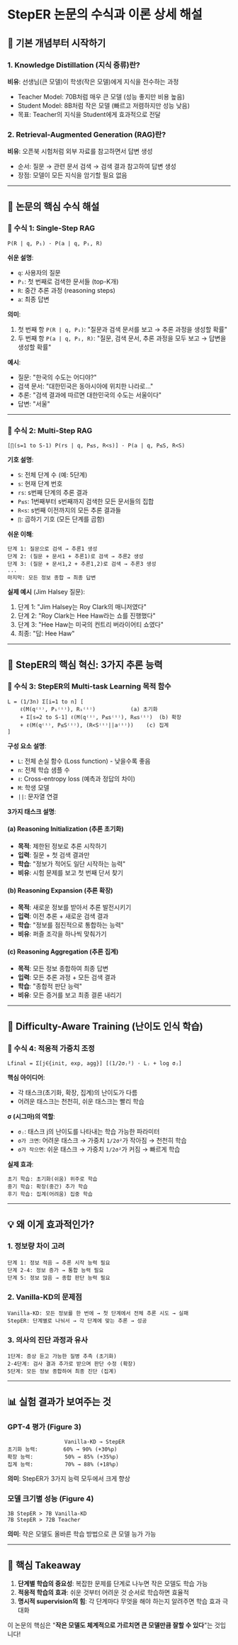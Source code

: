 # StepER 논문의 수식과 이론 상세 해설

## 📐 기본 개념부터 시작하기

### 1. Knowledge Distillation (지식 증류)란?
**비유**: 선생님(큰 모델)이 학생(작은 모델)에게 지식을 전수하는 과정
- Teacher Model: 70B처럼 매우 큰 모델 (성능 좋지만 비용 높음)
- Student Model: 8B처럼 작은 모델 (빠르고 저렴하지만 성능 낮음)
- 목표: Teacher의 지식을 Student에게 효과적으로 전달

### 2. Retrieval-Augmented Generation (RAG)란?
**비유**: 오픈북 시험처럼 외부 자료를 참고하면서 답변 생성
- 순서: 질문 → 관련 문서 검색 → 검색 결과 참고하여 답변 생성
- 장점: 모델이 모든 지식을 암기할 필요 없음

---

## 🔢 논문의 핵심 수식 해설

### 📌 수식 1: Single-Step RAG
```
P(R | q, P₁) · P(a | q, P₁, R)
```

**쉬운 설명**:
- `q`: 사용자의 질문
- `P₁`: 첫 번째로 검색한 문서들 (top-K개)
- `R`: 중간 추론 과정 (reasoning steps)
- `a`: 최종 답변

**의미**: 
1. 첫 번째 항 `P(R | q, P₁)`: "질문과 검색 문서를 보고 → 추론 과정을 생성할 확률"
2. 두 번째 항 `P(a | q, P₁, R)`: "질문, 검색 문서, 추론 과정을 모두 보고 → 답변을 생성할 확률"

**예시**:
- 질문: "한국의 수도는 어디야?"
- 검색 문서: "대한민국은 동아시아에 위치한 나라로..."
- 추론: "검색 결과에 따르면 대한민국의 수도는 서울이다"
- 답변: "서울"

---

### 📌 수식 2: Multi-Step RAG
```
[∏(s=1 to S-1) P(rs | q, P≤s, R<s)] · P(a | q, P≤S, R<S)
```

**기호 설명**:
- `S`: 전체 단계 수 (예: 5단계)
- `s`: 현재 단계 번호
- `rs`: s번째 단계의 추론 결과
- `P≤s`: 1번째부터 s번째까지 검색한 모든 문서들의 집합
- `R<s`: s번째 이전까지의 모든 추론 결과들
- `∏`: 곱하기 기호 (모든 단계를 곱함)

**쉬운 이해**:
```
단계 1: 질문으로 검색 → 추론1 생성
단계 2: (질문 + 문서1 + 추론1)로 검색 → 추론2 생성
단계 3: (질문 + 문서1,2 + 추론1,2)로 검색 → 추론3 생성
...
마지막: 모든 정보 종합 → 최종 답변
```

**실제 예시** (Jim Halsey 질문):
1. 단계 1: "Jim Halsey는 Roy Clark의 매니저였다"
2. 단계 2: "Roy Clark는 Hee Haw라는 쇼를 진행했다"
3. 단계 3: "Hee Haw는 미국의 컨트리 버라이어티 쇼였다"
4. 최종: "답: Hee Haw"

---

## 🎯 StepER의 핵심 혁신: 3가지 추론 능력

### 📌 수식 3: StepER의 Multi-task Learning 목적 함수
```
L = (1/3n) Σ[i=1 to n] [
    ℓ(M(q⁽ⁱ⁾, P₁⁽ⁱ⁾), R₁⁽ⁱ⁾)           (a) 초기화
    + Σ[s=2 to S-1] ℓ(M(q⁽ⁱ⁾, P≤s⁽ⁱ⁾), R≤s⁽ⁱ⁾)  (b) 확장
    + ℓ(M(q⁽ⁱ⁾, P≤S⁽ⁱ⁾), (R<S⁽ⁱ⁾||a⁽ⁱ⁾))    (c) 집계
]
```

**구성 요소 설명**:
- `L`: 전체 손실 함수 (Loss function) - 낮을수록 좋음
- `n`: 전체 학습 샘플 수
- `ℓ`: Cross-entropy loss (예측과 정답의 차이)
- `M`: 학생 모델
- `||`: 문자열 연결

**3가지 태스크 설명**:

#### (a) Reasoning Initialization (추론 초기화)
- **목적**: 제한된 정보로 추론 시작하기
- **입력**: 질문 + 첫 검색 결과만
- **학습**: "정보가 적어도 일단 시작하는 능력"
- **비유**: 시험 문제를 보고 첫 번째 단서 찾기

#### (b) Reasoning Expansion (추론 확장)
- **목적**: 새로운 정보를 받아서 추론 발전시키기
- **입력**: 이전 추론 + 새로운 검색 결과
- **학습**: "정보를 점진적으로 통합하는 능력"
- **비유**: 퍼즐 조각을 하나씩 맞춰가기

#### (c) Reasoning Aggregation (추론 집계)
- **목적**: 모든 정보 종합하여 최종 답변
- **입력**: 모든 추론 과정 + 모든 검색 결과
- **학습**: "종합적 판단 능력"
- **비유**: 모든 증거를 보고 최종 결론 내리기

---

## 🎨 Difficulty-Aware Training (난이도 인식 학습)

### 📌 수식 4: 적응적 가중치 조정
```
Lfinal = Σ[j∈{init, exp, agg}] [(1/2σⱼ²) · Lⱼ + log σⱼ]
```

**핵심 아이디어**: 
- 각 태스크(초기화, 확장, 집계)의 난이도가 다름
- 어려운 태스크는 천천히, 쉬운 태스크는 빨리 학습

**σ (시그마)의 역할**:
- `σⱼ`: 태스크 j의 난이도를 나타내는 학습 가능한 파라미터
- `σ가 크면`: 어려운 태스크 → 가중치 `1/2σ²`가 작아짐 → 천천히 학습
- `σ가 작으면`: 쉬운 태스크 → 가중치 `1/2σ²`가 커짐 → 빠르게 학습

**실제 효과**:
```
초기 학습: 초기화(쉬움) 위주로 학습
중기 학습: 확장(중간) 추가 학습
후기 학습: 집계(어려움) 집중 학습
```

---

## 💡 왜 이게 효과적인가?

### 1. **정보량 차이 고려**
```
단계 1: 정보 적음 → 추론 시작 능력 필요
단계 2-4: 정보 증가 → 통합 능력 필요
단계 5: 정보 많음 → 종합 판단 능력 필요
```

### 2. **Vanilla-KD의 문제점**
```
Vanilla-KD: 모든 정보를 한 번에 → 첫 단계에서 전체 추론 시도 → 실패
StepER: 단계별로 나눠서 → 각 단계에 맞는 추론 → 성공
```

### 3. **의사의 진단 과정과 유사**
```
1단계: 증상 듣고 가능한 질병 추측 (초기화)
2-4단계: 검사 결과 추가로 받으며 판단 수정 (확장)
5단계: 모든 정보 종합하여 최종 진단 (집계)
```

---

## 📊 실험 결과가 보여주는 것

### GPT-4 평가 (Figure 3)
```
                  Vanilla-KD → StepER
초기화 능력:        60% → 90% (+30%p)
확장 능력:          50% → 85% (+35%p)  
집계 능력:          70% → 88% (+18%p)
```

**의미**: StepER가 3가지 능력 모두에서 크게 향상

### 모델 크기별 성능 (Figure 4)
```
3B StepER > 7B Vanilla-KD
7B StepER > 72B Teacher
```

**의미**: 작은 모델도 올바른 학습 방법으로 큰 모델 능가 가능

---

## 🔑 핵심 Takeaway

1. **단계별 학습의 중요성**: 복잡한 문제를 단계로 나누면 작은 모델도 학습 가능
2. **적응적 학습의 효과**: 쉬운 것부터 어려운 것 순서로 학습하면 효율적
3. **명시적 supervision의 힘**: 각 단계마다 무엇을 해야 하는지 알려주면 학습 효과 극대화

이 논문의 핵심은 "**작은 모델도 체계적으로 가르치면 큰 모델만큼 잘할 수 있다**"는 것입니다!